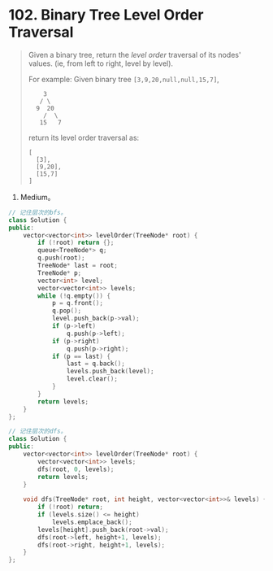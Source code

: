 # 102. Binary Tree Level Order Traversal

> Given a binary tree, return the *level order* traversal of its nodes' values. (ie, from left to right, level by level).
>
> For example:
> Given binary tree `[3,9,20,null,null,15,7]`,
>
> ```
>     3
>    / \
>   9  20
>     /  \
>    15   7
> ```
>
> 
>
> return its level order traversal as:
>
> ```
> [
>   [3],
>   [9,20],
>   [15,7]
> ]
> ```

1. Medium。

```cpp
// 记住层次的bfs。
class Solution {
public:
    vector<vector<int>> levelOrder(TreeNode* root) {
        if (!root) return {};
        queue<TreeNode*> q;
        q.push(root);
        TreeNode* last = root;
        TreeNode* p;
        vector<int> level;
        vector<vector<int>> levels;
        while (!q.empty()) {
            p = q.front();
            q.pop();
            level.push_back(p->val);
            if (p->left)
                q.push(p->left);
            if (p->right)
                q.push(p->right);
            if (p == last) {
                last = q.back();
                levels.push_back(level);
                level.clear();
            }
        }
        return levels;
    }
};
```

```cpp
// 记住层次的dfs。
class Solution {
public:
    vector<vector<int>> levelOrder(TreeNode* root) {
        vector<vector<int>> levels;
        dfs(root, 0, levels);
        return levels;
    }
    
    void dfs(TreeNode* root, int height, vector<vector<int>>& levels) {
        if (!root) return;
        if (levels.size() <= height)
            levels.emplace_back();
        levels[height].push_back(root->val);
        dfs(root->left, height+1, levels);
        dfs(root->right, height+1, levels);
    }
};
```


